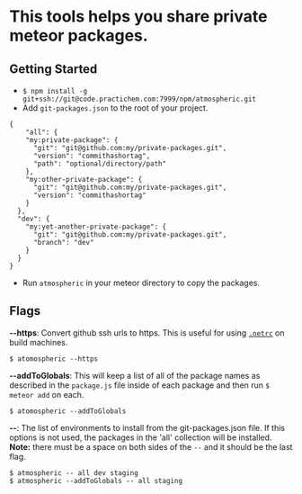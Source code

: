 # This tools helps you share private meteor packages.

## Getting Started

- `$ npm install -g git+ssh://git@code.practichem.com:7999/npm/atmospheric.git`
- Add `git-packages.json` to the root of your project.

````
{
	"all": {
    "my:private-package": {
      "git": "git@github.com:my/private-packages.git",
      "version": "commithashortag",
      "path": "optional/directory/path"
    },
    "my:other-private-package": {
      "git": "git@github.com:my/private-packages.git",
      "version": "commithashortag"
    }
  },
  "dev": {
    "my:yet-another-private-package": {
      "git": "git@github.com:my/private-packages.git",
      "branch": "dev"
    }
  }
}
````

- Run `atmospheric` in your meteor directory to copy the packages.

## Flags

**--https**: Convert github ssh urls to https. This is useful for using [`.netrc`](https://gist.github.com/jperl/91f32a37dc1c12c48ad8) on build machines.

    $ atomospheric --https

**--addToGlobals**: This will keep a list of all of the package names as described in the `package.js` file inside of each package and then run `$ meteor add` on each.

    $ atomospheric --addToGlobals

**--**: The list of environments to install from the git-packages.json file. If this options is not used, the packages in the 'all' collection will be installed. **Note:** there must be a space on both sides of the `--` and it should be the last flag.

    $ atmospheric -- all dev staging
    $ atmospheric --addToGlobals -- all staging
